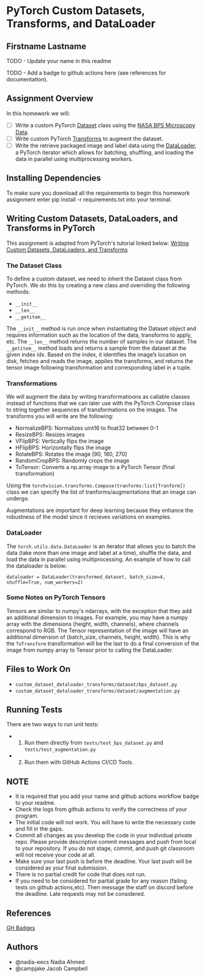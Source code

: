 # PyTorch Custom Datasets, Transforms, and DataLoader

## Firstname Lastname
TODO - Update your name in this readme

TODO - Add a badge to github actions here (see references for documentation).

## Assignment Overview
In this homework we will:
- [ ] Write a custom PyTorch [Dataset](https://pytorch.org/docs/stable/data.html?highlight=dataset#torch.utils.data.Dataset) class using the [NASA BPS Microscopy Data](https://registry.opendata.aws/bps_microscopy/).
- [ ] Write custom PyTorch [Transforms](https://pytorch.org/tutorials/beginner/data_loading_tutorial.html#iterating-through-the-dataset) to augment the dataset.
- [ ] Write the retrieve packaged image and label data using the [DataLoader](https://pytorch.org/docs/stable/data.html?highlight=dataloader#torch.utils.data.DataLoader), a PyTorch iterator which allows for batching, shuffling, and loading the data in parallel using multiprocessing workers.

## Installing Dependencies
To make sure you download all the requirements to begin this homework assignment enter pip install -r requirements.txt into your terminal.

## Writing Custom Datasets, DataLoaders, and Transforms in PyTorch
This assignment is adapted from PyTorch's tutorial linked below:
[Writing Custom Datasets, DataLoaders, and Transforms](https://pytorch.org/tutorials/beginner/data_loading_tutorial.html)

### The Dataset Class
To define a custom dataset, we need to inherit the Dataset class from PyTorch. We do this by creating a new class and overriding the following methods:
- `__init__`
- `__len__`
- `__getitem__`

The `__init__` method is run once when instantiating the Dataset object and requires information such as the location of the data, transforms to apply, etc. The `__len__` method returns the number of samples in our dataset. The `__getitem__` method loads and returns a sample from the dataset at the given index idx. Based on the index, it identifies the image’s location on disk, fetches and reads the image, applies the transforms, and returns the tensor image following transformation and corresponding label in a tuple.

### Transformations
We will augment the data by writing transformatioons as callable classes instead of functions that we can later use with the PyTorch Compose class to string together sequences of transformations on the images. The transforms you will write are the following:
- NormalizeBPS: Normalizes uint16 to float32 between 0-1
- ResizeBPS: Resizes images
- VFlipBPS: Vertically flips the image
- HFlipBPS: Horizontally flips the image
- RotateBPS: Rotates the image [90, 180, 270]
- RandomCropBPS: Randomly crops the image
- ToTensor: Converts a np.array image to a PyTorch Tensor (final transformation)

Using the `torchvision.transforms.Compose(tranforms:list[Tranform])` class we can specify the list of tranforms/augmentations that an image can undergo.

Augmentations are important for deep learning because they enhance the robustness of the model since it recieves variations on examples.

### DataLoader
The `torch.utils.data.DataLoader` is an iterator that allows you to batch the data (take more than one image and label at a time), shuffle the data, and load the data in parallel using multiprocessing. An example of how to call the dataloader is below:

`dataloader = DataLoader(transformed_dataset, batch_size=4,
                        shuffle=True, num_workers=2)`

### Some Notes on PyTorch Tensors
Tensors are similar to numpy's ndarrays, with the exception that they add an additional dimension to images. For example, you may have a numpy array with the dimensions (height, width, channels), where channels correspond to RGB. The Tensor representation of the image will have an additional dimension of (batch_size, channels, height, width). This is why the `ToTransform` transformation will be the last to do a final conversion of the image from numpy array to Tensor prior to calling the DataLoader.

## Files to Work On
- `custom_dataset_dataloader_transforms/dataset/bps_dataset.py`
- `custom_dataset_dataloader_transforms/dataset/augmentation.py`

## Running Tests
There are two ways to run unit tests:
- 1. Run them directly from `tests/test_bps_dataset.py` and `tests/test_augmentation.py`
- 2. Run them with GitHub Actions CI/CD Tools.

## NOTE
- It is required that you add your name and github actions workflow badge to your readme.
- Check the logs from github actions to verify the correctness of your program.
- The initial code will not work. You will have to write the necessary code and fill in the gaps.
- Commit all changes as you develop the code in your individual private repo. Please provide descriptive commit messages and push from local to your repository. If you do not stage, commit, and push git classroom will not receive your code at all.
- Make sure your last push is before the deadline. Your last push will be considered as your final submission.
- There is no partial credit for code that does not run.
- If you need to be considered for partial grade for any reason (failing tests on github actions,etc). Then message the staff on discord before the deadline. Late requests may not be considered.

## References
[GH Badges](https://docs.github.com/en/actions/monitoring-and-troubleshooting-workflows/adding-a-workflow-status-badge)

## Authors
- @nadia-eecs Nadia Ahmed
- @campjake Jacob Campbell

